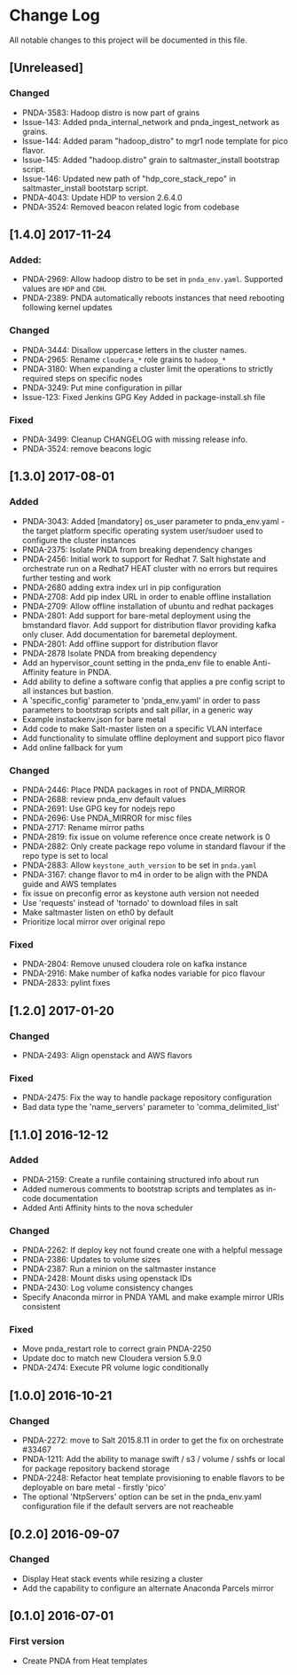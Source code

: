 # Change Log
All notable changes to this project will be documented in this file.

## [Unreleased]
### Changed
- PNDA-3583: Hadoop distro is now part of grains
- Issue-143: Added pnda_internal_network and pnda_ingest_network as grains.
- Issue-144: Added param "hadoop_distro" to mgr1 node template for pico flavor.
- Issue-145: Added "hadoop.distro" grain to saltmaster_install bootstrap script.
- Issue-146: Updated new path of "hdp_core_stack_repo" in saltmaster_install bootstarp script.
- PNDA-4043: Update HDP to version 2.6.4.0
- PNDA-3524: Removed beacon related logic from codebase

## [1.4.0] 2017-11-24
### Added:
- PNDA-2969: Allow hadoop distro to be set in `pnda_env.yaml`. Supported values are `HDP` and `CDH`.
- PNDA-2389: PNDA automatically reboots instances that need rebooting following kernel updates

### Changed
- PNDA-3444: Disallow uppercase letters in the cluster names.
- PNDA-2965: Rename `cloudera_*` role grains to `hadoop_*`
- PNDA-3180: When expanding a cluster limit the operations to strictly required steps on specific nodes
- PNDA-3249: Put mine configuration in pillar
- Issue-123: Fixed Jenkins GPG Key Added in package-install.sh file

### Fixed
- PNDA-3499: Cleanup CHANGELOG with missing release info.
- PNDA-3524: remove beacons logic

## [1.3.0] 2017-08-01
### Added
- PNDA-3043: Added [mandatory] os_user parameter to pnda_env.yaml - the target platform specific operating system user/sudoer used to configure the cluster instances
- PNDA-2375: Isolate PNDA from breaking dependency changes
- PNDA-2456: Initial work to support for Redhat 7. Salt highstate and orchestrate run on a Redhat7 HEAT cluster with no errors but requires further testing and work
- PNDA-2680 adding extra index url in pip configuration
- PNDA-2708: Add pip index URL in order to enable offline installation
- PNDA-2709: Allow offline installation of ubuntu and redhat packages
- PNDA-2801: Add support for bare-metal deployment using the bmstandard flavor. Add support for distribution flavor providing kafka only cluser. Add documentation for baremetal deployment.
- PNDA-2801: Add offline support for distribution flavor
- PNDA-2878 Isolate PNDA from breaking dependency
- Add an hypervisor_count setting in the pnda_env file to enable Anti-Affinity feature in PNDA.
- Add ability to define a software config that applies a pre config script to all instances but bastion.
- A 'specific_config' parameter to 'pnda_env.yaml' in order to pass parameters to bootstrap scripts and salt pillar, in a generic way
- Example instackenv.json for bare metal
- Add code to make Salt-master listen on a specific VLAN interface
- Add functionality to simulate offline deployment and support pico flavor
- Add online fallback for yum

### Changed
- PNDA-2446: Place PNDA packages in root of PNDA_MIRROR
- PNDA-2688: review pnda_env default values
- PNDA-2691: Use GPG key for nodejs repo
- PNDA-2696: Use PNDA_MIRROR for misc files
- PNDA-2717: Rename mirror paths
- PNDA-2819: fix issue on volume reference once create network is 0
- PNDA-2882: Only create package repo volume in standard flavour if the repo type is set to local
- PNDA-2883: Allow `keystone_auth_version` to be set in `pnda.yaml`
- PNDA-3167: change flavor to m4 in order to be align with the PNDA guide and AWS templates
- fix issue on preconfig error as keystone auth version not needed
- Use 'requests' instead of 'tornado' to download files in salt
- Make saltmaster listen on eth0 by default
- Prioritize local mirror over original repo

### Fixed
- PNDA-2804: Remove unused cloudera role on kafka instance
- PNDA-2916: Make number of kafka nodes variable for pico flavour
- PNDA-2833: pylint fixes

## [1.2.0] 2017-01-20
### Changed
- PNDA-2493: Align openstack and AWS flavors

### Fixed
- PNDA-2475: Fix the way to handle package repository configuration
- Bad data type the 'name_servers' parameter to 'comma_delimited_list'

## [1.1.0] 2016-12-12
### Added
- PNDA-2159: Create a runfile containing structured info about run
- Added numerous comments to bootstrap scripts and templates as in-code documentation
- Added Anti Affinity hints to the nova scheduler

### Changed
- PNDA-2262: If deploy key not found create one with a helpful message
- PNDA-2386: Updates to volume sizes
- PNDA-2387: Run a minion on the saltmaster instance
- PNDA-2428: Mount disks using openstack IDs
- PNDA-2430: Log volume consistency changes
- Specify Anaconda mirror in PNDA YAML and make example mirror URIs consistent

### Fixed
- Move pnda_restart role to correct grain PNDA-2250
- Update doc to match new Cloudera version 5.9.0
- PNDA-2474: Execute PR volume logic conditionally

## [1.0.0] 2016-10-21
### Changed
- PNDA-2272: move to Salt 2015.8.11 in order to get the fix on orchestrate #33467
- PNDA-1211: Add the ability to manage swift / s3 / volume / sshfs or local for package repository backend storage
- PNDA-2248: Refactor heat template provisioning to enable flavors to be deployable on bare metal - firstly 'pico'
- The optional 'NtpServers' option can be set in the pnda_env.yaml configuration file if the default servers are not reacheable

## [0.2.0] 2016-09-07
### Changed
- Display Heat stack events while resizing a cluster
- Add the capability to configure an alternate Anaconda Parcels mirror

## [0.1.0] 2016-07-01
### First version
- Create PNDA from Heat templates
